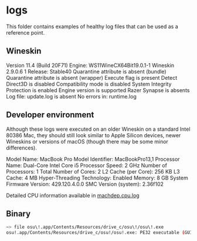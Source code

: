 # logs

This folder contains examples of healthy log files that can be used as a reference point.

## Wineskin

Version 11.4 (Build 20F71)
Engine: WS11WineCX64Bit19.0.1-1
Wineskin 2.9.0.6 1
Release: Stable40
Quarantine attribute is absent (bundle)
Quarantine attribute is absent (wrapper)
Execute flag is present
Detect Direct3D is disabled
Compatibility mode is disabled
System Integrity Protection is enabled
Engine version is supported
Razer Synapse is absents
Log file: update.log is absent
No errors in: runtime.log

## Developer environment

Although these logs were executed on an older Wineskin on a standard Intel 80386 Mac, they should still look similar to Apple Silicon devices, newer Wineskins or versions of macOS (though there may be some minor differences).

Model Name:	MacBook Pro
Model Identifier:	MacBookPro13,1
Processor Name:	Dual-Core Intel Core i5
Processor Speed:	2 GHz
Number of Processors:	1
Total Number of Cores:	2
L2 Cache (per Core):	256 KB
L3 Cache:	4 MB
Hyper-Threading Technology:	Enabled
Memory:	8 GB
System Firmware Version:	429.120.4.0.0
SMC Version (system):	2.36f102 

Detailed CPU information available in [machdep.cpu.log](machdep.cpu.log)

## Binary

```bash
~> file osu\!.app/Contents/Resources/drive_c/osu\!/osu\!.exe
osu!.app/Contents/Resources/drive_c/osu!/osu!.exe: PE32 executable (GUI) Intel 80386 Mono/.Net assembly, for MS Windows
```